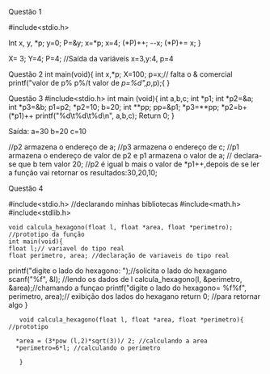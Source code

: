 Questão 1



#include<stdio.h>

Int x, y, *p;
y=0;
P=&y;
x=*p;
x=4;
(*P)++;
--x;
(*P)+= x;
}

X=  3;
Y=4;
P=4;
//Saída da variáveis x=3,y:4, p=4


Questão 2
int main(void){
int x,*p;
X=100;
p=x;// falta o & comercial
printf("valor de p% p%/t valor de *p=%d",p*,p);{
}





Questão 3
#include<stdio.h>
int main (void){
int a,b,c;
int *p1;
int *p2=&a;
int *p3=&b;
p1=p2;
*p2=10;
b=20;
int **pp;
pp=&p1;
*p3=**pp;
*p2=b+(*p1)++
printf("%d\t%d\t%d\n", a,b,c);
Return 0;
}

Saída:
a=30
b=20
c=10

//p2 armazena o endereço de a;
//p3 armazena o endereço de c;
//p1 armazena o endereço de valor de p2 e p1 armazena o valor de a;
// declara-se que b tem valor 20;
//p2 é igual b mais o valor de *p1++,depois de se ler a função vai retornar os resultados:30,20,10;



Questão 4

#include<stdio.h> //declarando minhas bibliotecas
#include<math.h>
#include<stdlib.h>

    void calcula_hexagono(float l, float *area, float *perimetro); //prototipo da função
    int main(void){
    float l;// variavel do tipo real
    float perimetro, area; //declaração de variaveis do tipo real
    
 printf("digite o lado do hexagono: ");//solicita o lado do hexagano
     scanf("%f", &l); //lendo os dados de l
     calcula_hexagono(l, &perimetro, &area);//chamando a funçao
    printf("digite o lado do hexagono= %f%f", perimetro, area);// exibição dos lados do hexagano
     	  return 0; //para retornar algo
 }
      
       void calcula_hexagono(float l, float *area, float *perimetro){ //prototipo 
    
      *area = (3*pow (l,2)*sqrt(3))/ 2; //calculando a area 
      *perimetro=6*l; //calculando o perimetro
	 
	   }
